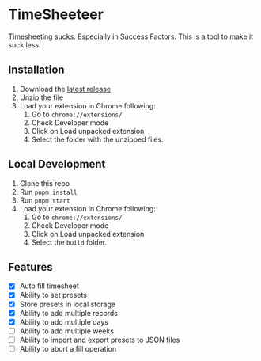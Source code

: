 # TimeSheeteer

Timesheeting sucks. Especially in Success Factors. This is a tool to make it suck less.

## Installation

1. Download the [latest release](https://github.com/ykageyama-mondo/timesheeteer/releases/latest/download/timesheeteer.zip)
2. Unzip the file
3. Load your extension in Chrome following:
   1. Go to `chrome://extensions/`
   2. Check Developer mode
   3. Click on Load unpacked extension
   4. Select the folder with the unzipped files.

## Local Development

1. Clone this repo
2. Run `pnpm install`
3. Run `pnpm start`
3. Load your extension in Chrome following:
   1. Go to `chrome://extensions/`
   2. Check Developer mode
   3. Click on Load unpacked extension
   4. Select the `build` folder.

## Features

- [x] Auto fill timesheet
- [x] Ability to set presets
- [x] Store presets in local storage
- [x] Ability to add multiple records
- [x] Ability to add multiple days
- [ ] Ability to add multiple weeks
- [ ] Ability to import and export presets to JSON files
- [ ] Ability to abort a fill operation
